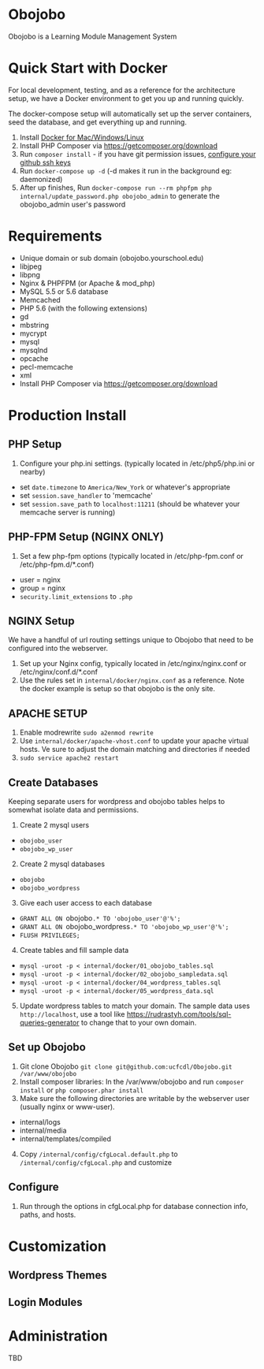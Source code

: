 # Obojobo
Obojobo is a Learning Module Management System

# Quick Start with Docker
For local development, testing, and as a reference for the architecture setup, we have a Docker environment to get you up and running quickly.

The docker-compose setup will automatically set up the server containers, seed the database, and get everything up and running.

1. Install [Docker for Mac/Windows/Linux](https://www.docker.com/products/docker)
2. Install PHP Composer via https://getcomposer.org/download
3. Run `composer install` - if you have git permission issues, [configure your github ssh keys](https://help.github.com/articles/generating-an-ssh-key/)
4. Run `docker-compose up -d` (-d makes it run in the background eg: daemonized)
5. After up finishes, Run `docker-compose run --rm phpfpm php internal/update_password.php obojobo_admin` to generate the obojobo_admin user's password


# Requirements
* Unique domain or sub domain (obojobo.yourschool.edu)
* libjpeg
* libpng
* Nginx & PHPFPM (or Apache & mod_php)
* MySQL 5.5 or 5.6 database
* Memcached
* PHP 5.6 (with the following extensions)
 * gd
 * mbstring
 * mycrypt
 * mysql
 * mysqlnd
 * opcache
 * pecl-memcache
 * xml
* Install PHP Composer via https://getcomposer.org/download


# Production Install
## PHP Setup
1. Configure your php.ini settings. (typically located in /etc/php5/php.ini or nearby)
 * set `date.timezone` to `America/New_York` or whatever's appropriate
 * set `session.save_handler` to 'memcache'
 * set `session.save_path` to `localhost:11211` (should be whatever your memcache server is running)

## PHP-FPM Setup (NGINX ONLY)
1. Set a few php-fpm options (typically located in /etc/php-fpm.conf or /etc/php-fpm.d/*.conf)
 * user = nginx
 * group = nginx
 * `security.limit_extensions` to `.php`

## NGINX Setup
We have a handful of url routing settings unique to Obojobo that need to be configured into the webserver.

1. Set up your Nginx config, typically located in /etc/nginx/nginx.conf or /etc/nginx/conf.d/*.conf
2. Use the rules set in `internal/docker/nginx.conf` as a reference. Note the docker example is setup so that obojobo is the only site.

## APACHE SETUP
1. Enable modrewrite `sudo a2enmod rewrite`
3. Use `internal/docker/apache-vhost.conf` to update your apache virtual hosts. Ve sure to adjust the domain matching and directories if needed
4. `sudo service apache2 restart`

## Create Databases
Keeping separate users for wordpress and obojobo tables helps to somewhat isolate data and permissions.

1. Create 2 mysql users
  * `obojobo_user`
  * `obojobo_wp_user`

2. Create 2 mysql databases
  * `obojobo`
  * `obojobo_wordpress`

3. Give each user access to each database
  * `GRANT ALL ON `obojobo`.* TO 'obojobo_user'@'%';`
  * `GRANT ALL ON `obojobo_wordpress`.* TO 'obojobo_wp_user'@'%';`
  * `FLUSH PRIVILEGES;`

4. Create tables and fill sample data
  * `mysql -uroot -p < internal/docker/01_obojobo_tables.sql`
  * `mysql -uroot -p < internal/docker/02_obojobo_sampledata.sql`
  * `mysql -uroot -p < internal/docker/04_wordpress_tables.sql`
  * `mysql -uroot -p < internal/docker/05_wordpress_data.sql`

5. Update wordpress tables to match your domain. The sample data uses `http://localhost`, use a tool like https://rudrastyh.com/tools/sql-queries-generator to change that to your own domain.

## Set up Obojobo
1. Git clone Obojobo `git clone git@github.com:ucfcdl/Obojobo.git /var/www/obojobo`
2. Install composer libraries: In the /var/www/obojobo and run `composer install` or `php composer.phar install`
3. Make sure the following directories are writable by the webserver user (usually nginx or www-user).
 * internal/logs
 * internal/media
 * internal/templates/compiled
4. Copy `/internal/config/cfgLocal.default.php` to `/internal/config/cfgLocal.php` and customize

## Configure

1. Run through the options in cfgLocal.php for database connection info, paths, and hosts.




# Customization

## Wordpress Themes

## Login Modules


# Administration
TBD
